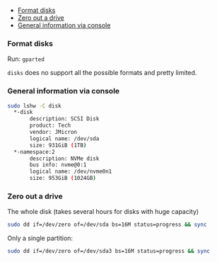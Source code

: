 - [Format disks](#format-disks)
- [Zero out a drive](#zero-out-a-drive)
- [General information via console](#general-information-via-console)

### Format disks

Run: `gparted`

`disks` does no support all the possible formats and pretty limited.

### General information via console

```bash
sudo lshw -C disk
  *-disk                    
       description: SCSI Disk
       product: Tech
       vendor: JMicron
       logical name: /dev/sda
       size: 931GiB (1TB)
  *-namespace:2
       description: NVMe disk
       bus info: nvme@0:1
       logical name: /dev/nvme0n1
       size: 953GiB (1024GB)
```

### Zero out a drive

The whole disk (takes several hours for disks with huge capacity)
```bash
sudo dd if=/dev/zero of=/dev/sda bs=16M status=progress && sync
```
Only a single partition:
```bash
sudo dd if=/dev/zero of=/dev/sda3 bs=16M status=progress && sync
```